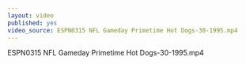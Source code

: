 ```yaml
---
layout: video
published: yes
video_source: ESPN0315 NFL Gameday Primetime Hot Dogs-30-1995.mp4
---
```

ESPN0315 NFL Gameday Primetime Hot Dogs-30-1995.mp4
